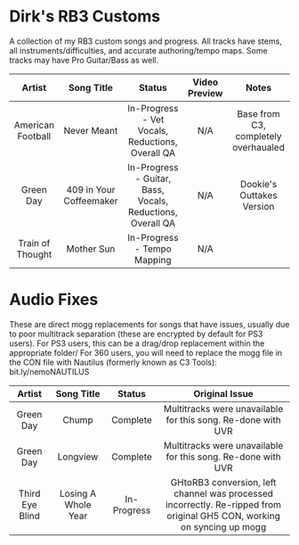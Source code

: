 # Dirk's RB3 Customs
A collection of my RB3 custom songs and progress. All tracks have stems, all instruments/difficulties, and accurate authoring/tempo maps. Some tracks may have Pro Guitar/Bass as well.

| Artist | Song Title | Status | Video Preview | Notes |
| :--------: | :-------: | :---------------: | :------------: | :------------: |
| American Football | Never Meant | In-Progress - Vet Vocals, Reductions, Overall QA | N/A | Base from C3, completely overhaualed |
| Green Day | 409 in Your Coffeemaker | In-Progress - Guitar, Bass, Vocals, Reductions, Overall QA | N/A | Dookie's Outtakes Version |
| Train of Thought | Mother Sun | In-Progress - Tempo Mapping | N/A |  |

# Audio Fixes
These are direct mogg replacements for songs that have issues, usually due to poor multitrack separation (these are encrypted by default for PS3 users). For PS3 users, this can be a drag/drop replacement within the appropriate folder/ For 360 users, you will need to replace the mogg file in the CON file with Nautilus (formerly known as C3 Tools): bit.ly/nemoNAUTILUS

| Artist | Song Title | Status | Original Issue |
| :--------: | :-------: | :---------------: | :------------: |
| Green Day | Chump | Complete | Multitracks were unavailable for this song. Re-done with UVR |
| Green Day | Longview | Complete | Multitracks were unavailable for this song. Re-done with UVR |
| Third Eye Blind | Losing A Whole Year | In-Progress | GHtoRB3 conversion, left channel was processed incorrectly. Re-ripped from original GH5 CON, working on syncing up mogg |
